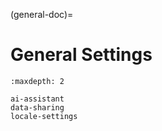 (general-doc)=

# General Settings

```{toctree}
:maxdepth: 2

ai-assistant
data-sharing
locale-settings
```
